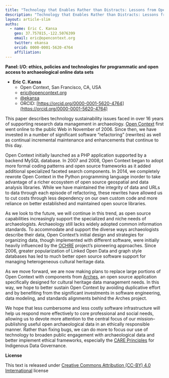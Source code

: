 ```yaml
---
title: "Technology that Enables Rather than Distracts: Lessons from Open Context and Sustaining Open Archaeological Data"
description: "Technology that Enables Rather than Distracts: Lessons from Open Context and Sustaining Open Archaeological Data"
layout: article-slim
auths:
  - name: Eric C. Kansa
    geo: 37.757815,-122.5076399
    email: eric@opencontext.org
    twitter: ekansa
    orcid: 0000-0001-5620-4764
    affiliation: 
---
```


**Panel: I/O: ethics, policies and technologies for programmatic and open access to archaeological online data sets**

- **Eric C. Kansa**
  - Open Context, San Francisco, CA, USA
  - [eric@opencontext.org](mailto:eric@opencontext.org)
  - [@ekansa](https://twitter.com/ekansa)
  - ORCID: [https://orcid.org/0000-0001-5620-4764](https://orcid.org/0000-0001-5620-4764)


This paper describes technology sustainability issues faced in over 16 years of supporting research data management in archaeology. 
[Open Context](https://opencontext.org/) first went online to the public Web in November of 2006. Since then, we have invested in a number of significant software “refactoring” (rewrites) as well as continual incremental maintenance and enhancements that continue to this day. 

Open Context initially launched as a PHP application supported by a backend MySQL database. In 2007 and 2008, Open Context began to adopt more formal coding patterns and open source frameworks as it added additional specialized faceted search components. In 2014, we completely rewrote Open Context in the Python programming language inorder to take advantage of a richer ecosystem of open source geospatial and data analysis libraries. While we have maintained the integrity of data and URLs to data through each episode of refactoring, these rewrites have allowed us to cut costs through less dependency on our own custom code and more reliance on better established and maintained open source libraries. 

As we look to the future, we will continue in this trend, as open source capabilities increasingly support the specialized and niche needs of archaeologists. Archaeology still lacks widely adopted common information standards. To accommodate and support the diverse ways archaeologists describe their data, Open Context’s initial design and strategies for organizing data, though implemented with different software, were initially heavily influenced by the [OCHRE](https://voices.uchicago.edu/crescat/) project’s pioneering approaches. Since 2006, greater popularization of Linked Open Data and graph style databases has led to much better open source software support for managing heterogeneous cultural heritage data.

As we move forward, we are now making plans to replace large portions of Open Context with components from [Arches](https://archesproject.org/), an open source application specifically designed for cultural heritage data management needs. In this way, we hope to better sustain Open Context by avoiding duplicative effort and by benefiting from the significant investments in software engineering, data modeling, and standards alignments behind the Arches project.

We hope that less cumbersome and less costly software infrastructure will help us respond more effectively to core professional and social needs, allowing us to devote more attention to the central focus of our mission– publishing useful open archaeological data in an ethically responsible manner. Rather than fixing bugs, we can do more to focus our use of technology to broaden public engagement with archaeological data and better implement ethical frameworks, especially the [CARE Principles](https://www.gida-global.org/care) for Indigenous Data Governance. 



**License**

This text is released under [Creative Commons Attribution (CC-BY) 4.0 Imternational](https://creativecommons.org/licenses/by/4.0/) license
